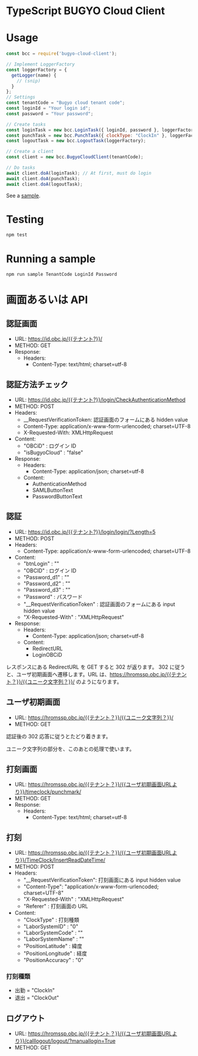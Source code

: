 # TypeScript BUGYO Cloud Client

# Usage

```js
const bcc = require('bugyo-cloud-client');

// Implement LoggerFactory
const loggerFactory = {
  getLogger(name) {
    // (snip)
  }
};
// Settings
const tenantCode = "Bugyo cloud tenant code";
const loginId = "Your login id";
const password = "Your password";

// Create tasks
const loginTask = new bcc.LoginTask({ loginId, password }, loggerFactory);
const punchTask = new bcc.PunchTask({ clockType: "ClockIn" }, loggerFactory);
const logoutTask = new bcc.LogoutTask(loggerFactory);

// Create a client
const client = new bcc.BugyoCloudClient(tenantCode);

// Do tasks
await client.doA(loginTask); // At first, must do login
await client.doA(punchTask);
await client.doA(logoutTask);
```

See a [sample](/samples/clock-in.js).

# Testing

```bash
npm test
```

# Running a sample

```bash
npm run sample TenantCode LoginId Password
```

# 画面あるいは API

## 認証画面

- URL: https://id.obc.jp/{{テナント?}}/
- METHOD: GET
- Response:
  - Headers:
    - Content-Type: text/html; charset=utf-8

## 認証方法チェック

- URL: https://id.obc.jp/{{テナント?}}/login/CheckAuthenticationMethod
- METHOD: POST
- Headers:
  - \_\_RequestVerificationToken: 認証画面のフォームにある hidden value
  - Content-Type: application/x-www-form-urlencoded; charset=UTF-8
  - X-Requested-With: XMLHttpRequest
- Content:
  - "OBCiD" : ログイン ID
  - "isBugyoCloud" : "false"
- Response:
  - Headers:
    - Content-Type: application/json; charset=utf-8
  - Content:
    - AuthenticationMethod
    - SAMLButtonText
    - PasswordButtonText

## 認証

- URL: https://id.obc.jp/{{テナント?}}/login/login/?Length=5
- METHOD: POST
- Headers:
  - Content-Type: application/x-www-form-urlencoded; charset=UTF-8
- Content:
  - "btnLogin" : ""
  - "OBCID" : ログイン ID
  - "Password_d1" : ""
  - "Password_d2" : ""
  - "Password_d3" : ""
  - "Password" : パスワード
  - "\_\_RequestVerificationToken" : 認証画面のフォームにある input hidden value
  - "X-Requested-With" : "XMLHttpRequest"
- Response:
  - Headers:
    - Content-Type: application/json; charset=utf-8
  - Content:
    - RedirectURL
    - LoginOBCiD

レスポンスにある RedirectURL を GET すると 302 が返ります。
302 に従うと、ユーザ初期画面へ遷移します。URL は、https://hromssp.obc.jp/{{テナント？}}/{{ユニーク文字列？}}/ のようになります。

## ユーザ初期画面

- URL: https://hromssp.obc.jp/{{テナント？}}/{{ユニーク文字列？}}/
- METHOD: GET

認証後の 302 応答に従うとたどり着きます。

ユニーク文字列の部分を、このあとの処理で使います。

## 打刻画面

- URL: https://hromssp.obc.jp/{{テナント？}}/{{ユーザ初期画面URLより}}/timeclock/punchmark/
- METHOD: GET
- Response:
  - Headers:
    - Content-Type: text/html; charset=utf-8

## 打刻

- URL: https://hromssp.obc.jp/{{テナント？}}/{{ユーザ初期画面URLより}}/TimeClock/InsertReadDateTime/
- METHOD: POST
- Headers:
  - "\_\_RequestVerificationToken": 打刻画面にある input hidden value
  - "Content-Type": "application/x-www-form-urlencoded; charset=UTF-8"
  - "X-Requested-With" : "XMLHttpRequest"
  - "Referer" : 打刻画面の URL
- Content:
  - "ClockType" : 打刻種類
  - "LaborSystemID" : "0"
  - "LaborSystemCode" : ""
  - "LaborSystemName" : ""
  - "PositionLatitude" : 緯度
  - "PositionLongitude" : 経度
  - "PositionAccuracy" : "0"

### 打刻種類

- 出勤 = "ClockIn"
- 退出 = "ClockOut"

## ログアウト

- URL: https://hromssp.obc.jp/{{テナント？}}/{{ユーザ初期画面URLより}}/calllogout/logout/?manuallogin=True
- METHOD: GET
